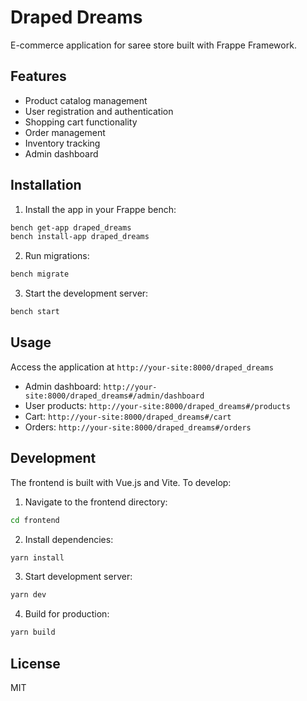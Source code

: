 # Draped Dreams

E-commerce application for saree store built with Frappe Framework.

## Features

- Product catalog management
- User registration and authentication
- Shopping cart functionality
- Order management
- Inventory tracking
- Admin dashboard

## Installation

1. Install the app in your Frappe bench:
```bash
bench get-app draped_dreams
bench install-app draped_dreams
```

2. Run migrations:
```bash
bench migrate
```

3. Start the development server:
```bash
bench start
```

## Usage

Access the application at `http://your-site:8000/draped_dreams`

- Admin dashboard: `http://your-site:8000/draped_dreams#/admin/dashboard`
- User products: `http://your-site:8000/draped_dreams#/products`
- Cart: `http://your-site:8000/draped_dreams#/cart`
- Orders: `http://your-site:8000/draped_dreams#/orders`

## Development

The frontend is built with Vue.js and Vite. To develop:

1. Navigate to the frontend directory:
```bash
cd frontend
```

2. Install dependencies:
```bash
yarn install
```

3. Start development server:
```bash
yarn dev
```

4. Build for production:
```bash
yarn build
```

## License

MIT
